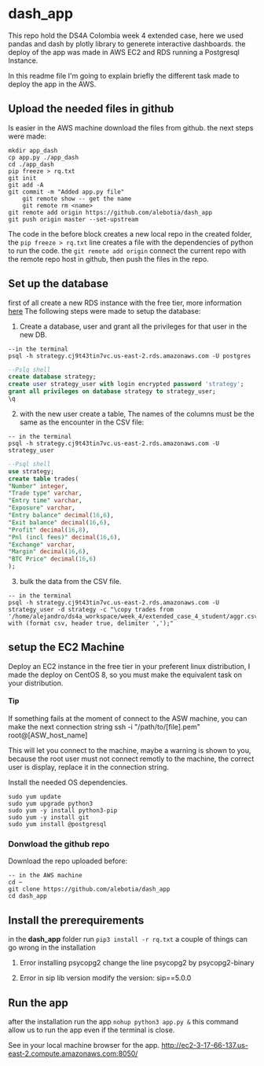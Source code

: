 # dash_app
This repo hold the DS4A Colombia week 4 extended case, here we used pandas and dash by plotly library to generete interactive dashboards. the deploy of the app was made in AWS EC2 and RDS running a Postgresql Instance.

In this readme file I'm going to explain briefly the different task made to deploy the app in the AWS.

## Upload the needed files in github

Is easier in the AWS machine download the files from github. 
the next steps were made:
```
mkdir app_dash
cp app.py ./app_dash
cd ./app_dash
pip freeze > rq.txt
git init
git add -A
git commit -m "Added app.py file"
	git remote show -- get the name 
	git remote rm <name>
git remote add origin https://github.com/alebotia/dash_app
git push origin master --set-upstream
```
The code in the before block creates a new local repo in the created folder, the `pip freeze > rq.txt` line creates a file with the dependencies of python to run the code. the `git remote add origin` connect the current repo with the remote repo host in github, then push the files in the repo.

## Set up the database

first of all create a new RDS instance with the free tier, more information [here](https://docs.aws.amazon.com/AmazonRDS/latest/UserGuide/CHAP_GettingStarted.CreatingConnecting.PostgreSQL.html)
The following steps were made to setup the database:
1. Create a database, user and grant all the privileges for that user in the new DB.

```
--in the terminal
psql -h strategy.cj9t43tin7vc.us-east-2.rds.amazonaws.com -U postgres
```
```sql
--Pslq shell
create database strategy;
create user strategy_user with login encrypted password 'strategy';
grant all privileges on database strategy to strategy_user;
\q
```
2. with the new user create a table, The names of the columns must be the same as the encounter in the CSV file:
```
-- in the terminal
psql -h strategy.cj9t43tin7vc.us-east-2.rds.amazonaws.com -U strategy_user
```
```sql
--Psql shell
use strategy;
create table trades(
"Number" integer,
"Trade type" varchar,
"Entry time" varchar,
"Exposure" varchar,
"Entry balance" decimal(16,6),
"Exit balance" decimal(16,6),
"Profit" decimal(16,8),
"Pnl (incl fees)" decimal(16,6),
"Exchange" varchar,
"Margin" decimal(16,6),
"BTC Price" decimal(16,6)
);
```
3. bulk the data from the CSV file.

```
-- in the terminal
psql -h strategy.cj9t43tin7vc.us-east-2.rds.amazonaws.com -U strategy_user -d strategy -c "\copy trades from '/home/alejandro/ds4a_workspace/week_4/extended_case_4_student/aggr.csv' with (format csv, header true, delimiter ',');"
```
## setup the EC2 Machine

Deploy an EC2 instance in the free tier in your preferent linux distribution, I made the deploy on CentOS 8, so you must make the equivalent task on your distribution.

#### Tip 
If something fails at the moment of connect to the ASW machine, you can make the next connection string
ssh -i "/path/to/[file].pem" root@[ASW_host_name]

This will let you connect to the machine, maybe a warning is shown to you, because the root user must not connect remotly
to the machine, the correct user is display, replace it in the connection string.

Install the needed OS dependencies.

```
sudo yum update
sudo yum upgrade python3
sudo yum -y install python3-pip
sudo yum -y install git
sudo yum install @postgresql
```

### Donwload the github repo

Download the repo uploaded before:

```
-- in the AWS machine
cd ~
git clone https://github.com/alebotia/dash_app
cd dash_app
```

## Install the prerequirements
in the **dash_app** folder run `pip3 install -r rq.txt` a couple of things can go wrong in the installation 

1. Error installing psycopg2
change the line psycopg2 by psycopg2-binary

2. Error in sip lib version
modify the version: sip==5.0.0

## Run the app
after the installation run the app `nohup python3 app.py &` this command allow us to run the app even if the terminal is close.

See in your local machine browser for the app. http://ec2-3-17-66-137.us-east-2.compute.amazonaws.com:8050/
